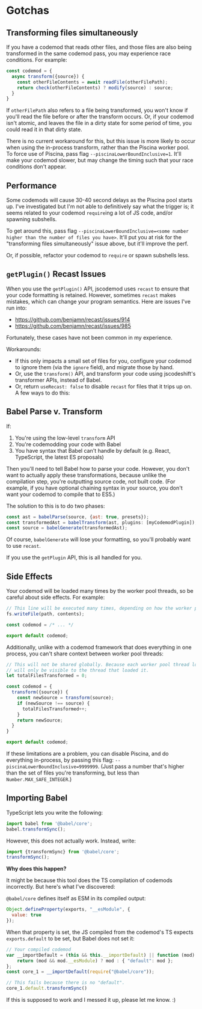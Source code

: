 # Gotchas

## Transforming files simultaneously
If you have a codemod that reads other files, and those files are also being transformed in the same codemod pass, you may experience race conditions. For example:

```js
const codemod = {
  async transform({source}) {
    const otherFileContents = await readFile(otherFilePath);
    return check(otherFileContents) ? modify(source) : source;
  }
}
```

If `otherFilePath` also refers to a file being transformed, you won't know if you'll read the file before or after the transform occurs. Or, if your codemod isn't atomic, and leaves the file in a dirty state for some period of time, you could read it in that dirty state.

There is no current workaround for this, but this issue is more likely to occur when using the in-process transform, rather than the Piscina worker pool. To force use of Piscina, pass flag `--piscinaLowerBoundInclusive=1`. It'll make your codemod slower, but may change the timing such that your race conditions don't appear.

## Performance
Some codemods will cause 30-40 second delays as the Piscina pool starts up. I've investigated but I'm not able to definitively say what the trigger is; it seems related to your codemod `require`ing a lot of JS code, and/or spawning subshells.

To get around this, pass flag `--piscinaLowerBoundInclusive=<some number higher than the number of files you have>`. It'll put you at risk for the "transforming files simultaneously" issue above, but it'll improve the perf.

Or, if possible, refactor your codemod to `require` or spawn subshells less.

## `getPlugin()` Recast Issues
When you use the `getPlugin()` API, jscodemod uses `recast` to ensure that your code formatting is retained. However, sometimes `recast` makes mistakes, which can change your program semantics. Here are issues I've run into:

* https://github.com/benjamn/recast/issues/914
* https://github.com/benjamn/recast/issues/985

Fortunately, these cases have not been common in my experience.

Workarounds:
* If this only impacts a small set of files for you, configure your codemod to ignore them (via the `ignore` field), and migrate those by hand.
* Or, use the `transform()` API, and transform your code using jscodeshift's transformer APIs, instead of Babel.
* Or, return `useRecast: false` to disable `recast` for files that it trips up on. A few ways to do this:

## Babel Parse v. Transform
If: 
1. You're using the low-level `transform` API
1. You're codemodding your code with Babel
1. You have syntax that Babel can't handle by default (e.g. React, TypeScript, the latest ES proposals)

Then you'll need to tell Babel how to parse your code. However, you don't want to actually apply these transformations,
because unlike the compilation step, you're outputting source code, not built code. (For example, if you have optional
chaining syntax in your source, you don't want your codemod to compile that to ES5.)

The solution to this is to do two phases:

```js
const ast = babelParse(source, {ast: true, presets});
const transformedAst = babelTransform(ast, plugins: [myCodemodPlugin]);
const source = babelGenerate(transformedAst);
```

Of course, `babelGenerate` will lose your formatting, so you'll probably want to use `recast`.

If you use the `getPlugin` API, this is all handled for you.

## Side Effects
Your codemod will be loaded many times by the worker pool threads, so be careful about side effects. For example:

```js
// This line will be executed many times, depending on how the worker pool is managed.
fs.writeFile(path, contents);

const codemod = /* ... */

export default codemod;
```

Additionally, unlike with a codemod framework that does everything in one process, you can't share context between worker pool threads:

```js
// This will not be shared globally. Because each worker pool thread loads the codemod separately, this closure variable
// will only be visible to the thread that loaded it.
let totalFilesTransformed = 0;

const codemod = {
  transform({source}) {
    const newSource = transform(source);
    if (newSource !== source) {
      totalFilesTransformed++;
    }
    return newSource;
  }
}

export default codemod;
```

If these limitations are a problem, you can disable Piscina, and do everything in-process, by passing this flag: `--piscinaLowerBoundInclusive=9999999`. (Just pass a number that's higher than the set of files you're transforming, but less than `Number.MAX_SAFE_INTEGER`.)

## Importing Babel
TypeScript lets you write the following:

```ts
import babel from '@babel/core';
babel.transformSync();
```

However, this does not actually work. Instead, write:

```ts
import {transformSync} from '@babel/core';
transformSync();
```

**Why does this happen?**

It might be because this tool does the TS compilation of codemods incorrectly. But here's what I've discovered:

`@babel/core` defines itself as ESM in its compiled output:

```js
Object.defineProperty(exports, "__esModule", {
  value: true
});
```

When that property is set, the JS compiled from the codemod's TS expects `exports.default` to be set, but Babel does not set it:

```js
// Your compiled codemod
var __importDefault = (this && this.__importDefault) || function (mod) {
    return (mod && mod.__esModule) ? mod : { "default": mod };
};
const core_1 = __importDefault(require("@babel/core"));

// This fails because there is no "default".
core_1.default.transformSync()
```

If this is supposed to work and I messed it up, please let me know. :)

<!-- TODO: maybe this has to do with `esModuleInterop`. -->


